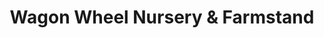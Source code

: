 ---
title: "Wagon Wheel Nursery & Farmstand"
url: /lexington/wagon-wheel-nursery-und-farmstand/
shop: Garten-Center
---